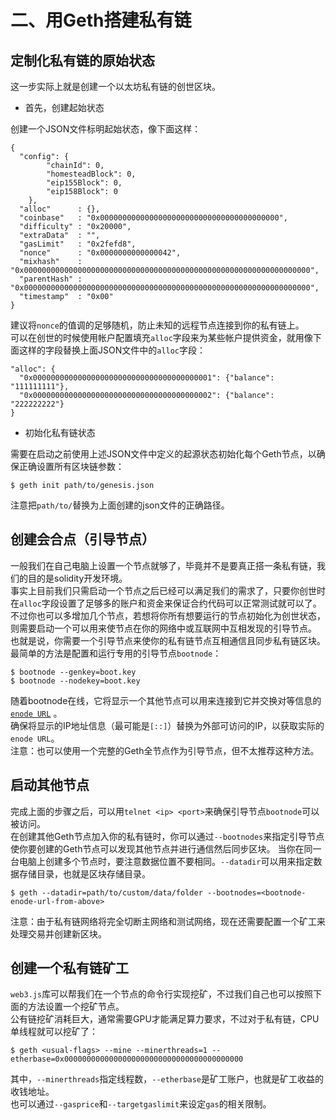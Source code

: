 # 二、用Geth搭建私有链
## 定制化私有链的原始状态
这一步实际上就是创建一个以太坊私有链的创世区块。  
* 首先，创建起始状态  

创建一个JSON文件标明起始状态，像下面这样：  
```
{
  "config": {
        "chainId": 0,
        "homesteadBlock": 0,
        "eip155Block": 0,
        "eip158Block": 0
    },
  "alloc"      : {},
  "coinbase"   : "0x0000000000000000000000000000000000000000",
  "difficulty" : "0x20000",
  "extraData"  : "",
  "gasLimit"   : "0x2fefd8",
  "nonce"      : "0x0000000000000042",
  "mixhash"    : "0x0000000000000000000000000000000000000000000000000000000000000000",
  "parentHash" : "0x0000000000000000000000000000000000000000000000000000000000000000",
  "timestamp"  : "0x00"
}
```
建议将`nonce`的值调的足够随机，防止未知的远程节点连接到你的私有链上。  
可以在创世的时候使用帐户配置填充`alloc`字段来为某些帐户提供资金，就用像下面这样的字段替换上面JSON文件中的`alloc`字段：  
```
"alloc": {
  "0x0000000000000000000000000000000000000001": {"balance": "111111111"},
  "0x0000000000000000000000000000000000000002": {"balance": "222222222"}
}
```
* 初始化私有链状态  

需要在启动之前使用上述JSON文件中定义的起源状态初始化每个Geth节点，以确保正确设置所有区块链参数：  
```
$ geth init path/to/genesis.json
```   
注意把`path/to/`替换为上面创建的json文件的正确路径。 
## 创建会合点（引导节点）
一般我们在自己电脑上设置一个节点就够了，毕竟并不是要真正搭一条私有链，我们的目的是solidity开发环境。  
事实上目前我们只需启动一个节点之后已经可以满足我们的需求了，只要你创世时在`alloc`字段设置了足够多的账户和资金来保证合约代码可以正常测试就可以了。  
不过你也可以多增加几个节点，若想将你所有想要运行的节点初始化为创世状态，则需要启动一个可以用来使节点在你的网络中或互联网中互相发现的引导节点。  
也就是说，你需要一个引导节点来使你的私有链节点互相通信且同步私有链区块。最简单的方法是配置和运行专用的引导节点`bootnode`：  
```
$ bootnode --genkey=boot.key
$ bootnode --nodekey=boot.key
```
随着bootnode在线，它将显示一个其他节点可以用来连接到它并交换对等信息的 [`enode URL`](https://github.com/ethereum/wiki/wiki/enode-url-format) 。  
确保将显示的IP地址信息（最可能是`[::]`）替换为外部可访问的IP，以获取实际的 `enode URL`。  
注意：也可以使用一个完整的Geth全节点作为引导节点，但不太推荐这种方法。
## 启动其他节点
完成上面的步骤之后，可以用`telnet <ip> <port>`来确保引导节点`bootnode`可以被访问。  
在创建其他Geth节点加入你的私有链时，你可以通过`--bootnodes`来指定引导节点使你要创建的Geth节点可以发现其他节点并进行通信然后同步区块。
当你在同一台电脑上创建多个节点时，要注意数据位置不要相同。`--datadir`可以用来指定数据存储目录，也就是区块存储目录。
```
$ geth --datadir=path/to/custom/data/folder --bootnodes=<bootnode-enode-url-from-above>
```
注意：由于私有链网络将完全切断主网络和测试网络，现在还需要配置一个矿工来处理交易并创建新区块。
## 创建一个私有链矿工
`web3.js`库可以帮我们在一个节点的命令行实现挖矿，不过我们自己也可以按照下面的方法设置一个挖矿节点。  
公有链挖矿消耗巨大，通常需要GPU才能满足算力要求，不过对于私有链，CPU单线程就可以挖矿了：
```
$ geth <usual-flags> --mine --minerthreads=1 --etherbase=0x0000000000000000000000000000000000000000
```
其中，`--minerthreads`指定线程数，`--etherbase`是矿工账户，也就是矿工收益的收钱地址。  
也可以通过`--gasprice`和`--targetgaslimit`来设定`gas`的相关限制。
